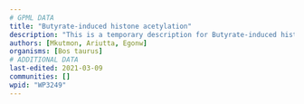 ```yaml
---
# GPML DATA
title: "Butyrate-induced histone acetylation"
description: "This is a temporary description for Butyrate-induced histone acetylation"
authors: [Mkutmon, Ariutta, Egonw]
organisms: [Bos taurus]
# ADDITIONAL DATA
last-edited: 2021-03-09
communities: []
wpid: "WP3249"
---
```

